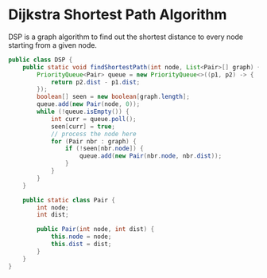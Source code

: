 # Dijkstra Shortest Path Algorithm

DSP is a graph algorithm to find out the shortest distance to every node starting from a given node.

```java
public class DSP {
    public static void findShortestPath(int node, List<Pair>[] graph) {
        PriorityQueue<Pair> queue = new PriorityQueue<>((p1, p2) -> {
            return p2.dist - p1.dist;
        });
        boolean[] seen = new boolean[graph.length];
        queue.add(new Pair(node, 0));
        while (!queue.isEmpty()) {
            int curr = queue.poll();
            seen[curr] = true;
            // process the node here
            for (Pair nbr : graph) {
                if (!seen[nbr.node]) {
                    queue.add(new Pair(nbr.node, nbr.dist));
                }
            }
        }
    }

    public static class Pair {
        int node;
        int dist;

        public Pair(int node, int dist) {
            this.node = node;
            this.dist = dist;
        }
    }
}
```